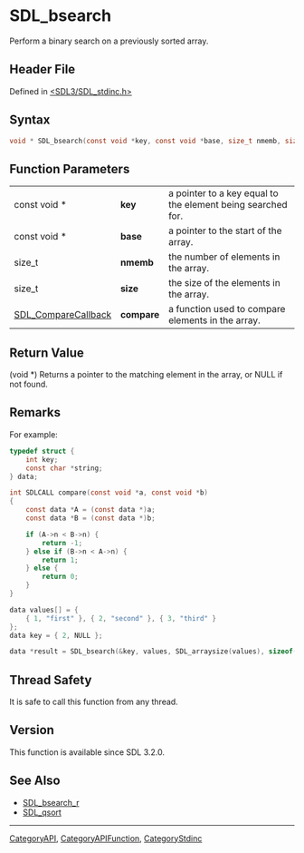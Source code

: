 # SDL_bsearch

Perform a binary search on a previously sorted array.

## Header File

Defined in [<SDL3/SDL_stdinc.h>](https://github.com/libsdl-org/SDL/blob/main/include/SDL3/SDL_stdinc.h)

## Syntax

```c
void * SDL_bsearch(const void *key, const void *base, size_t nmemb, size_t size, SDL_CompareCallback compare);
```

## Function Parameters

|                                            |             |                                                             |
| ------------------------------------------ | ----------- | ----------------------------------------------------------- |
| const void *                               | **key**     | a pointer to a key equal to the element being searched for. |
| const void *                               | **base**    | a pointer to the start of the array.                        |
| size_t                                     | **nmemb**   | the number of elements in the array.                        |
| size_t                                     | **size**    | the size of the elements in the array.                      |
| [SDL_CompareCallback](SDL_CompareCallback) | **compare** | a function used to compare elements in the array.           |

## Return Value

(void *) Returns a pointer to the matching element in the array, or NULL if
not found.

## Remarks

For example:

```c
typedef struct {
    int key;
    const char *string;
} data;

int SDLCALL compare(const void *a, const void *b)
{
    const data *A = (const data *)a;
    const data *B = (const data *)b;

    if (A->n < B->n) {
        return -1;
    } else if (B->n < A->n) {
        return 1;
    } else {
        return 0;
    }
}

data values[] = {
    { 1, "first" }, { 2, "second" }, { 3, "third" }
};
data key = { 2, NULL };

data *result = SDL_bsearch(&key, values, SDL_arraysize(values), sizeof(values[0]), compare);
```

## Thread Safety

It is safe to call this function from any thread.

## Version

This function is available since SDL 3.2.0.

## See Also

- [SDL_bsearch_r](SDL_bsearch_r)
- [SDL_qsort](SDL_qsort)






----
[CategoryAPI](CategoryAPI), [CategoryAPIFunction](CategoryAPIFunction), [CategoryStdinc](CategoryStdinc)

